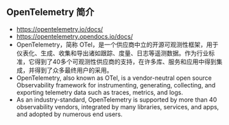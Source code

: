 ## OpenTelemetry 简介
- https://opentelemetry.io/docs/
- https://opentelemetry.opendocs.io/docs/
- OpenTelemetry，简称 OTel，是一个供应商中立的开源可观测性框架，用于仪表化、生成、收集和导出诸如跟踪、度量、日志等遥测数据。作为行业标准，它得到了40多个可观测性供应商的支持，在许多库、服务和应用中得到集成，并得到了众多最终用户的采用。
- OpenTelemetry, also known as OTel, is a vendor-neutral open source Observability framework for instrumenting, generating, collecting, and exporting telemetry data such as traces, metrics, and logs.
- As an industry-standard, OpenTelemetry is supported by more than 40 observability vendors, integrated by many libraries, services, and apps, and adopted by numerous end users.